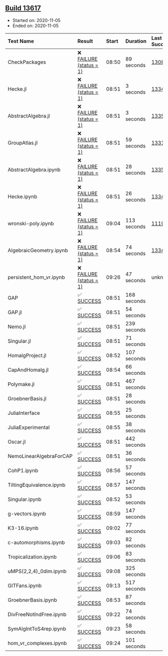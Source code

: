## [Build 13617](https://oscarci.mathematik.uni-kl.de/job/oscar/13617/)

* Started on: 2020-11-05
* Ended on: 2020-11-05

| Test Name    | Result | Start | Duration | Last Success | First Failure |
|:-------------|:-------|:------|:---------|:-------------|:--------------|
| CheckPackages | ❌ [FAILURE (status = 1)](https://oscarci.mathematik.uni-kl.de/job/oscar/13617/artifact/logs/build-13617/CheckPackages.log) | 08:50 | 89 seconds | [13085](https://oscarci.mathematik.uni-kl.de/job/oscar/13085/) | [13086](https://oscarci.mathematik.uni-kl.de/job/oscar/13086/) |
| Hecke.jl | ❌ [FAILURE (status = 1)](https://oscarci.mathematik.uni-kl.de/job/oscar/13617/artifact/logs/build-13617/Hecke.jl.log) | 08:51 | 3 seconds | [13341](https://oscarci.mathematik.uni-kl.de/job/oscar/13341/) | [13342](https://oscarci.mathematik.uni-kl.de/job/oscar/13342/) |
| AbstractAlgebra.jl | ❌ [FAILURE (status = 1)](https://oscarci.mathematik.uni-kl.de/job/oscar/13617/artifact/logs/build-13617/AbstractAlgebra.jl.log) | 08:51 | 3 seconds | [13355](https://oscarci.mathematik.uni-kl.de/job/oscar/13355/) | [13356](https://oscarci.mathematik.uni-kl.de/job/oscar/13356/) |
| GroupAtlas.jl | ❌ [FAILURE (status = 1)](https://oscarci.mathematik.uni-kl.de/job/oscar/13617/artifact/logs/build-13617/GroupAtlas.jl.log) | 08:51 | 59 seconds | [13311](https://oscarci.mathematik.uni-kl.de/job/oscar/13311/) | [13312](https://oscarci.mathematik.uni-kl.de/job/oscar/13312/) |
| AbstractAlgebra.ipynb | ❌ [FAILURE (status = 1)](https://oscarci.mathematik.uni-kl.de/job/oscar/13617/artifact/logs/build-13617/AbstractAlgebra.ipynb.log) | 08:51 | 28 seconds | [13355](https://oscarci.mathematik.uni-kl.de/job/oscar/13355/) | [13356](https://oscarci.mathematik.uni-kl.de/job/oscar/13356/) |
| Hecke.ipynb | ❌ [FAILURE (status = 1)](https://oscarci.mathematik.uni-kl.de/job/oscar/13617/artifact/logs/build-13617/Hecke.ipynb.log) | 08:51 | 26 seconds | [13341](https://oscarci.mathematik.uni-kl.de/job/oscar/13341/) | [13342](https://oscarci.mathematik.uni-kl.de/job/oscar/13342/) |
| wronski-poly.ipynb | ❌ [FAILURE (status = 1)](https://oscarci.mathematik.uni-kl.de/job/oscar/13617/artifact/logs/build-13617/wronski-poly.ipynb.log) | 09:04 | 113 seconds | [11192](https://oscarci.mathematik.uni-kl.de/job/oscar/11192/) | [11193](https://oscarci.mathematik.uni-kl.de/job/oscar/11193/) |
| AlgebraicGeometry.ipynb | ❌ [FAILURE (status = 1)](https://oscarci.mathematik.uni-kl.de/job/oscar/13617/artifact/logs/build-13617/AlgebraicGeometry.ipynb.log) | 08:54 | 74 seconds | [13341](https://oscarci.mathematik.uni-kl.de/job/oscar/13341/) | [13342](https://oscarci.mathematik.uni-kl.de/job/oscar/13342/) |
| persistent_hom_vr.ipynb | ❌ [FAILURE (status = 1)](https://oscarci.mathematik.uni-kl.de/job/oscar/13617/artifact/logs/build-13617/persistent_hom_vr.ipynb.log) | 09:26 | 47 seconds | unknown | unknown |
| GAP | ✅ [SUCCESS](https://oscarci.mathematik.uni-kl.de/job/oscar/13617/artifact/logs/build-13617/GAP.log) | 08:51 | 168 seconds |  |  |
| GAP.jl | ✅ [SUCCESS](https://oscarci.mathematik.uni-kl.de/job/oscar/13617/artifact/logs/build-13617/GAP.jl.log) | 08:51 | 54 seconds |  |  |
| Nemo.jl | ✅ [SUCCESS](https://oscarci.mathematik.uni-kl.de/job/oscar/13617/artifact/logs/build-13617/Nemo.jl.log) | 08:51 | 239 seconds |  |  |
| Singular.jl | ✅ [SUCCESS](https://oscarci.mathematik.uni-kl.de/job/oscar/13617/artifact/logs/build-13617/Singular.jl.log) | 08:51 | 71 seconds |  |  |
| HomalgProject.jl | ✅ [SUCCESS](https://oscarci.mathematik.uni-kl.de/job/oscar/13617/artifact/logs/build-13617/HomalgProject.jl.log) | 08:52 | 107 seconds |  |  |
| CapAndHomalg.jl | ✅ [SUCCESS](https://oscarci.mathematik.uni-kl.de/job/oscar/13617/artifact/logs/build-13617/CapAndHomalg.jl.log) | 08:54 | 66 seconds |  |  |
| Polymake.jl | ✅ [SUCCESS](https://oscarci.mathematik.uni-kl.de/job/oscar/13617/artifact/logs/build-13617/Polymake.jl.log) | 08:51 | 467 seconds |  |  |
| GroebnerBasis.jl | ✅ [SUCCESS](https://oscarci.mathematik.uni-kl.de/job/oscar/13617/artifact/logs/build-13617/GroebnerBasis.jl.log) | 08:51 | 28 seconds |  |  |
| JuliaInterface | ✅ [SUCCESS](https://oscarci.mathematik.uni-kl.de/job/oscar/13617/artifact/logs/build-13617/JuliaInterface.log) | 08:55 | 25 seconds |  |  |
| JuliaExperimental | ✅ [SUCCESS](https://oscarci.mathematik.uni-kl.de/job/oscar/13617/artifact/logs/build-13617/JuliaExperimental.log) | 08:55 | 38 seconds |  |  |
| Oscar.jl | ✅ [SUCCESS](https://oscarci.mathematik.uni-kl.de/job/oscar/13617/artifact/logs/build-13617/Oscar.jl.log) | 08:51 | 442 seconds |  |  |
| NemoLinearAlgebraForCAP | ✅ [SUCCESS](https://oscarci.mathematik.uni-kl.de/job/oscar/13617/artifact/logs/build-13617/NemoLinearAlgebraForCAP.log) | 08:51 | 36 seconds |  |  |
| CohP1.ipynb | ✅ [SUCCESS](https://oscarci.mathematik.uni-kl.de/job/oscar/13617/artifact/logs/build-13617/CohP1.ipynb.log) | 08:56 | 57 seconds |  |  |
| TiltingEquivalence.ipynb | ✅ [SUCCESS](https://oscarci.mathematik.uni-kl.de/job/oscar/13617/artifact/logs/build-13617/TiltingEquivalence.ipynb.log) | 08:57 | 147 seconds |  |  |
| Singular.ipynb | ✅ [SUCCESS](https://oscarci.mathematik.uni-kl.de/job/oscar/13617/artifact/logs/build-13617/Singular.ipynb.log) | 08:52 | 53 seconds |  |  |
| g-vectors.ipynb | ✅ [SUCCESS](https://oscarci.mathematik.uni-kl.de/job/oscar/13617/artifact/logs/build-13617/g-vectors.ipynb.log) | 08:59 | 147 seconds |  |  |
| K3-16.ipynb | ✅ [SUCCESS](https://oscarci.mathematik.uni-kl.de/job/oscar/13617/artifact/logs/build-13617/K3-16.ipynb.log) | 09:02 | 77 seconds |  |  |
| c-automorphisms.ipynb | ✅ [SUCCESS](https://oscarci.mathematik.uni-kl.de/job/oscar/13617/artifact/logs/build-13617/c-automorphisms.ipynb.log) | 09:03 | 82 seconds |  |  |
| Tropicalization.ipynb | ✅ [SUCCESS](https://oscarci.mathematik.uni-kl.de/job/oscar/13617/artifact/logs/build-13617/Tropicalization.ipynb.log) | 09:06 | 83 seconds |  |  |
| uMPS(2,2,4)_0dim.ipynb | ✅ [SUCCESS](https://oscarci.mathematik.uni-kl.de/job/oscar/13617/artifact/logs/build-13617/uMPS-2-2-4-_0dim.ipynb.log) | 09:08 | 325 seconds |  |  |
| GITFans.ipynb | ✅ [SUCCESS](https://oscarci.mathematik.uni-kl.de/job/oscar/13617/artifact/logs/build-13617/GITFans.ipynb.log) | 09:13 | 517 seconds |  |  |
| GroebnerBasis.ipynb | ✅ [SUCCESS](https://oscarci.mathematik.uni-kl.de/job/oscar/13617/artifact/logs/build-13617/GroebnerBasis.ipynb.log) | 08:53 | 87 seconds |  |  |
| DivFreeNotIndFree.ipynb | ✅ [SUCCESS](https://oscarci.mathematik.uni-kl.de/job/oscar/13617/artifact/logs/build-13617/DivFreeNotIndFree.ipynb.log) | 09:22 | 74 seconds |  |  |
| SymAlgIntToS4rep.ipynb | ✅ [SUCCESS](https://oscarci.mathematik.uni-kl.de/job/oscar/13617/artifact/logs/build-13617/SymAlgIntToS4rep.ipynb.log) | 09:23 | 58 seconds |  |  |
| hom_vr_complexes.ipynb | ✅ [SUCCESS](https://oscarci.mathematik.uni-kl.de/job/oscar/13617/artifact/logs/build-13617/hom_vr_complexes.ipynb.log) | 09:24 | 101 seconds |  |  |
